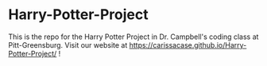 # Harry-Potter-Project
This is the repo for the Harry Potter Project in Dr. Campbell's coding class at Pitt-Greensburg.
Visit our website at https://carissacase.github.io/Harry-Potter-Project/ !
